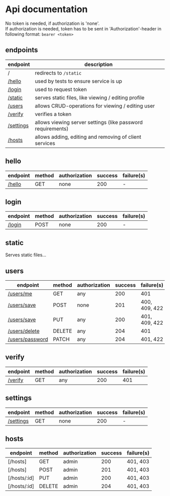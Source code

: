 # Api documentation

No token is needed, if authorization is 'none'. \
If authorization is needed, token has to be sent in 'Authorization'-header in following format: `bearer <token>`

## endpoints

| endpoint | description | 
|----------|-------------|
| / | redirects to `/static` |
| [/hello](#hello) | used by tests to ensure service is up |
| [/login](#login) | used to request token |
| [/static](#static) | serves static files, like viewing / editing profile |
| [/users](#users) | allows CRUD-operations for viewing / editing user | 
| [/verify](#verify) | verifies a token |
| [/settings](#settings) | allows viewing server settings (like password requirements) |
| [/hosts](#hosts) | allows adding, editing and removing of client services |

## hello

| endpoint | method | authorization | success | failure(s) |
|----------|--------|---------------|---------|------------|
| [/hello](API/hello.md#hello) | GET    | none          | 200     | -          |

## login 

| endpoint | method | authorization | success | failure(s) |
|----------|--------|---------------|---------|------------|
| [/login](API/login.md#login) | POST | none | 200 | - |

## static

Serves static files...

## users

| endpoint | method | authorization | success | failure(s) |
|----------|--------|---------------|---------|------------|
| [/users/me](API/users.md#user-me)    | GET    | any           | 200     | 401        |
| [/users/save](API/users.md#user-save) | POST | none          | 201     | 400, 409, 422 |
| [/users/save](API/users.md#user-save) | PUT  | any           | 200     | 401, 409, 422 |
| [/users/delete](API/users.md#user-delete) | DELETE | any | 204 | 401 |
| [/users/password](API/users.md#user-password) | PATCH | any      | 204     | 401, 422   |

## verify

| endpoint | method | authorization | success | failure(s) |
|----------|--------|---------------|---------|------------|
| [/verify](API/verify.md#verify) | GET | any | 200 | 401  |

## settings

| endpoint | method | authorization | success | failure(s) |
|----------|--------|---------------|---------|------------|
| [/settings](API/settings.md#settings) | GET | none | 200 | - |

## hosts

| endpoint | method | authorization | success | failure(s) |
|----------|--------|---------------|---------|------------|
| [/hosts] | GET    | admin         | 200     | 401, 403   |
| [/hosts] | POST   | admin         | 201     | 401, 403   |
| [/hosts/:id] | PUT    | admin         | 200     | 401, 403   |
| [/hosts/:id] | DELETE | admin         | 204     | 401, 403   |
